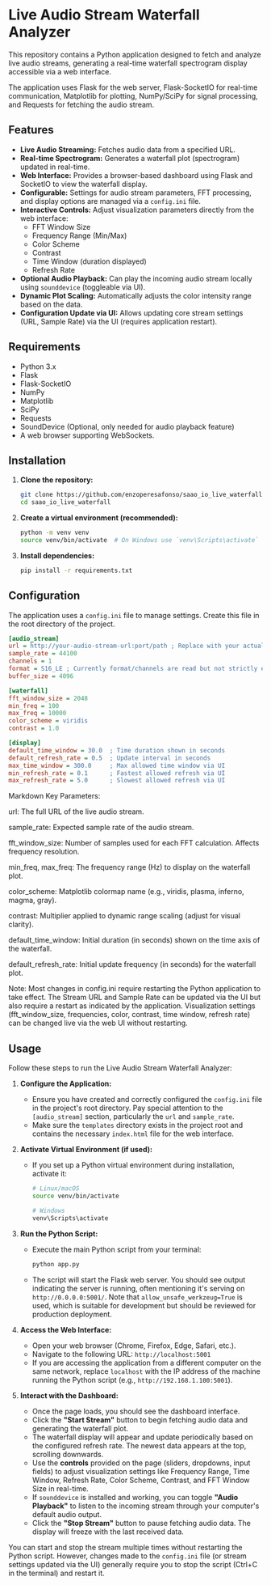 # Live Audio Stream Waterfall Analyzer

This repository contains a Python application designed to fetch and analyze live audio streams, generating a real-time waterfall spectrogram display accessible via a web interface. 

The application uses Flask for the web server, Flask-SocketIO for real-time communication, Matplotlib for plotting, NumPy/SciPy for signal processing, and Requests for fetching the audio stream.

## Features

*   **Live Audio Streaming:** Fetches audio data from a specified URL.
*   **Real-time Spectrogram:** Generates a waterfall plot (spectrogram) updated in real-time.
*   **Web Interface:** Provides a browser-based dashboard using Flask and SocketIO to view the waterfall display.
*   **Configurable:** Settings for audio stream parameters, FFT processing, and display options are managed via a `config.ini` file.
*   **Interactive Controls:** Adjust visualization parameters directly from the web interface:
    *   FFT Window Size
    *   Frequency Range (Min/Max)
    *   Color Scheme
    *   Contrast
    *   Time Window (duration displayed)
    *   Refresh Rate
*   **Optional Audio Playback:** Can play the incoming audio stream locally using `sounddevice` (toggleable via UI).
*   **Dynamic Plot Scaling:** Automatically adjusts the color intensity range based on the data.
*   **Configuration Update via UI:** Allows updating core stream settings (URL, Sample Rate) via the UI (requires application restart).

## Requirements

*   Python 3.x
*   Flask
*   Flask-SocketIO
*   NumPy
*   Matplotlib
*   SciPy
*   Requests
*   SoundDevice (Optional, only needed for audio playback feature)
*   A web browser supporting WebSockets.

## Installation

1.  **Clone the repository:**
    ```bash
    git clone https://github.com/enzoperesafonso/saao_io_live_waterfall.git
    cd saao_io_live_waterfall
    ```

2.  **Create a virtual environment (recommended):**
    ```bash
    python -m venv venv
    source venv/bin/activate  # On Windows use `venv\Scripts\activate`
    ```

3.  **Install dependencies:**
    
    ```bash
    pip install -r requirements.txt
    ```

## Configuration

The application uses a `config.ini` file to manage settings. Create this file in the root directory of the project.

```ini
[audio_stream]
url = http://your-audio-stream-url:port/path ; Replace with your actual stream URL
sample_rate = 44100
channels = 1
format = S16_LE ; Currently format/channels are read but not strictly enforced by requests fetcher
buffer_size = 4096

[waterfall]
fft_window_size = 2048
min_freq = 100
max_freq = 10000
color_scheme = viridis
contrast = 1.0

[display]
default_time_window = 30.0  ; Time duration shown in seconds
default_refresh_rate = 0.5  ; Update interval in seconds
max_time_window = 300.0     ; Max allowed time window via UI
min_refresh_rate = 0.1      ; Fastest allowed refresh via UI
max_refresh_rate = 5.0      ; Slowest allowed refresh via UI
```

Markdown
Key Parameters:

url: The full URL of the live audio stream.

sample_rate: Expected sample rate of the audio stream.

fft_window_size: Number of samples used for each FFT calculation. Affects frequency resolution.

min_freq, max_freq: The frequency range (Hz) to display on the waterfall plot.

color_scheme: Matplotlib colormap name (e.g., viridis, plasma, inferno, magma, gray).

contrast: Multiplier applied to dynamic range scaling (adjust for visual clarity).

default_time_window: Initial duration (in seconds) shown on the time axis of the waterfall.

default_refresh_rate: Initial update frequency (in seconds) for the waterfall plot.

Note: Most changes in config.ini require restarting the Python application to take effect. The Stream URL and Sample Rate can be updated via the UI but also require a restart as indicated by the application. Visualization settings (fft_window_size, frequencies, color, contrast, time window, refresh rate) can be changed live via the web UI without restarting.

## Usage

Follow these steps to run the Live Audio Stream Waterfall Analyzer:

1.  **Configure the Application:**
    *   Ensure you have created and correctly configured the `config.ini` file in the project's root directory. Pay special attention to the `[audio_stream]` section, particularly the `url` and `sample_rate`.
    *   Make sure the `templates` directory exists in the project root and contains the necessary `index.html` file for the web interface.

2.  **Activate Virtual Environment (if used):**
    *   If you set up a Python virtual environment during installation, activate it:
        ```bash
        # Linux/macOS
        source venv/bin/activate

        # Windows
        venv\Scripts\activate
        ```

3.  **Run the Python Script:**
    *   Execute the main Python script from your terminal:
        ```bash
        python app.py
        ```

    *   The script will start the Flask web server. You should see output indicating the server is running, often mentioning it's serving on `http://0.0.0.0:5001/`. Note that `allow_unsafe_werkzeug=True` is used, which is suitable for development but should be reviewed for production deployment.

4.  **Access the Web Interface:**
    *   Open your web browser (Chrome, Firefox, Edge, Safari, etc.).
    *   Navigate to the following URL:
        `http://localhost:5001`
    *   If you are accessing the application from a different computer on the same network, replace `localhost` with the IP address of the machine running the Python script (e.g., `http://192.168.1.100:5001`).

5.  **Interact with the Dashboard:**
    *   Once the page loads, you should see the dashboard interface.
    *   Click the **"Start Stream"** button to begin fetching audio data and generating the waterfall plot.
    *   The waterfall display will appear and update periodically based on the configured refresh rate. The newest data appears at the top, scrolling downwards.
    *   Use the **controls** provided on the page (sliders, dropdowns, input fields) to adjust visualization settings like Frequency Range, Time Window, Refresh Rate, Color Scheme, Contrast, and FFT Window Size in real-time.
    *   If `sounddevice` is installed and working, you can toggle **"Audio Playback"** to listen to the incoming stream through your computer's default audio output.
    *   Click the **"Stop Stream"** button to pause fetching audio data. The display will freeze with the last received data.

You can start and stop the stream multiple times without restarting the Python script. However, changes made to the `config.ini` file (or stream settings updated via the UI) generally require you to stop the script (Ctrl+C in the terminal) and restart it.
